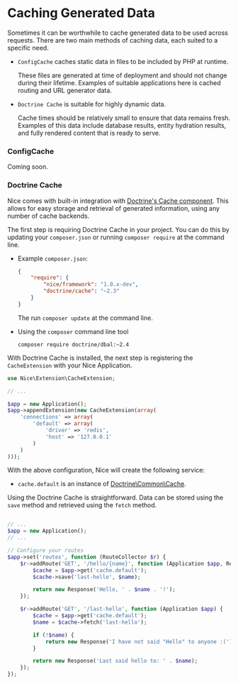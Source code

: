 Caching Generated Data
======================

Sometimes it can be worthwhile to cache generated data to be used across requests. There are two main methods of
caching data, each suited to a specific need.

*   `ConfigCache` caches static data in files to be included by PHP at runtime.

    These files are generated at time of deployment and should not change during their lifetime. Examples of
    suitable applications here is cached routing and URL generator data.
    
*   `Doctrine Cache` is suitable for highly dynamic data.

    Cache times should be relatively small to ensure that data remains fresh. Examples of this data include
    database results, entity hydration results, and fully rendered content that is ready to serve.


### ConfigCache

Coming soon.


### Doctrine Cache

Nice comes with built-in integration with [Doctrine's Cache component](https://github.com/doctrine/cache). This allows
for easy storage and retrieval of generated information, using any number of cache backends.


The first step is requiring Doctrine Cache in your project. You can do this by updating your `composer.json` or
running `composer require` at the command line.

*   Example `composer.json`:

    ```json
    {
        "require": {
            "nice/framework": "1.0.x-dev",
            "doctrine/cache": "~2.3"
        }
    }
    ```
    
    The run `composer update` at the command line.
    

*   Using the `composer` command line tool

    ```
    composer require doctrine/dbal:~2.4
    ```

With Doctrine Cache is installed, the next step is registering the `CacheExtension` with your Nice Application.

```php
use Nice\Extension\CacheExtension;

// ...

$app = new Application();
$app->appendExtension(new CacheExtension(array(
    'connections' => array(
        'default' => array(
            'driver' => 'redis',
            'host' => '127.0.0.1'
        )
    )
)));
```


With the above configuration, Nice will create the following service:

* `cache.default` is an instance of 
[Doctrine\Common\Cache](http://www.doctrine-project.org/api/common/2.4/class-Doctrine.Common.Cache.Cache.html).

Using the Doctrine Cache is straightforward. Data can be stored using the `save` method and retrieved using the 
`fetch` method.

```php

// ...
$app = new Application();
// ...

// Configure your routes
$app->set('routes', function (RouteCollector $r) {
    $r->addRoute('GET', '/hello/{name}', function (Application $app, Request $request, $name) {
        $cache = $app->get('cache.default');
        $cache->save('last-hello', $name);

        return new Response('Hello, ' . $name . '!');
    });

    $r->addRoute('GET', '/last-hello', function (Application $app) {
        $cache = $app->get('cache.default');
        $name = $cache->fetch('last-hello');

        if (!$name) {
            return new Response('I have not said "Hello" to anyone :(');
        }

        return new Response('Last said hello to: ' . $name);
    });
});
```